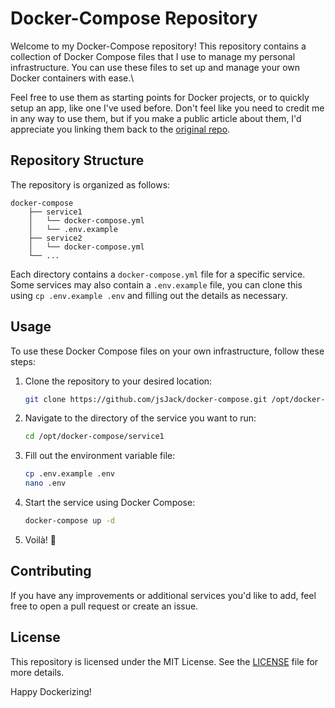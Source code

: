 # Docker-Compose Repository

Welcome to my Docker-Compose repository! This repository contains a collection of Docker Compose files that I use to manage my personal infrastructure. You can use these files to set up and manage your own Docker containers with ease.\

Feel free to use them as starting points for Docker projects, or to quickly setup an app, like one I've used before. Don't feel like you need to credit me in any way to use them, but if you make a public article about them, I'd appreciate you linking them back to the [original repo](https://github.com/jsJack/docker-compose).

## Repository Structure

The repository is organized as follows:

```
docker-compose
    ├── service1
    │   └── docker-compose.yml
    │   └── .env.example
    ├── service2
    │   └── docker-compose.yml
    └── ...
```

Each directory contains a `docker-compose.yml` file for a specific service.\
Some services may also contain a `.env.example` file, you can clone this using `cp .env.example .env` and filling out the details as necessary.

## Usage

To use these Docker Compose files on your own infrastructure, follow these steps:

1. Clone the repository to your desired location:
    ```bash
    git clone https://github.com/jsJack/docker-compose.git /opt/docker-compose
    ```

2. Navigate to the directory of the service you want to run:
    ```bash
    cd /opt/docker-compose/service1
    ```

3. Fill out the environment variable file:
    ```bash
    cp .env.example .env
    nano .env
    ```

4. Start the service using Docker Compose:
    ```bash
    docker-compose up -d
    ```

5. Voilà! 🐳

## Contributing

If you have any improvements or additional services you'd like to add, feel free to open a pull request or create an issue.

## License

This repository is licensed under the MIT License. See the [LICENSE](LICENSE) file for more details.

Happy Dockerizing!